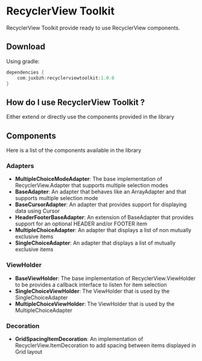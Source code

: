 # RecyclerView Toolkit

RecyclerView Toolkit provide ready to use RecyclerView components.

## Download

Using gradle:
```gradle
dependencies {
    com.juxbzh:recyclerviewtoolkit:1.0.0
}
```

## How do I use RecyclerView Toolkit ?

Either extend or directly use the components provided in the library

## Components

Here is a list of the components available in the library

### Adapters

 - **MultipleChoiceModeAdapter**: The base implementation of RecyclerView.Adapter that supports multiple selection modes
 - **BaseAdapter**: An adapter that behaves like an ArrayAdapter and that supports multiple selection mode
 - **BaseCursorAdapter**: An adapter that provides support for displaying data using Cursor
 - **HeaderFooterBaseAdapter**: An extension of BaseAdapter that provides support for an optional HEADER and/or FOOTER item
 - **MultipleChoiceAdapter**: An adapter that displays a list of non mutually exclusive items
 - **SingleChoiceAdapter**: An adapter that displays a list of mutually exclusive items

### ViewHolder

 - **BaseViewHolder**: The base implementation of RecyclerView.ViewHolder to be provides a callback interface to listen for item selection
 - **SingleChoiceViewHolder**: The ViewHolder that is used by the SingleChoiceAdapter
 - **MultipleChoiceViewHolder**: The ViewHolder that is used by the MultipleChoiceAdapter

### Decoration
 - **GridSpacingItemDecoration**: An implementation of RecyclerView.ItemDecoration to add spacing between items displayed in Grid layout